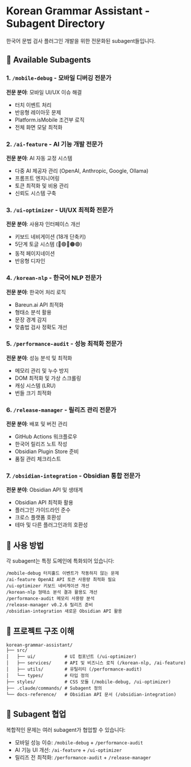 # Korean Grammar Assistant - Subagent Directory

한국어 문법 검사 플러그인 개발을 위한 전문화된 subagent들입니다.

## 🤖 Available Subagents

### 1. `/mobile-debug` - 모바일 디버깅 전문가
**전문 분야**: 모바일 UI/UX 이슈 해결
- 터치 이벤트 처리
- 반응형 레이아웃 문제
- Platform.isMobile 조건부 로직
- 전체 화면 모달 최적화

### 2. `/ai-feature` - AI 기능 개발 전문가  
**전문 분야**: AI 자동 교정 시스템
- 다중 AI 제공자 관리 (OpenAI, Anthropic, Google, Ollama)
- 프롬프트 엔지니어링
- 토큰 최적화 및 비용 관리
- 신뢰도 시스템 구축

### 3. `/ui-optimizer` - UI/UX 최적화 전문가
**전문 분야**: 사용자 인터페이스 개선
- 키보드 네비게이션 (18개 단축키)
- 5단계 토글 시스템 (🔴🟢🔵🟠🟣)
- 동적 페이지네이션
- 반응형 디자인

### 4. `/korean-nlp` - 한국어 NLP 전문가
**전문 분야**: 한국어 처리 로직
- Bareun.ai API 최적화
- 형태소 분석 활용
- 문장 경계 감지
- 맞춤법 검사 정확도 개선

### 5. `/performance-audit` - 성능 최적화 전문가
**전문 분야**: 성능 분석 및 최적화
- 메모리 관리 및 누수 방지
- DOM 최적화 및 가상 스크롤링
- 캐싱 시스템 (LRU)
- 번들 크기 최적화

### 6. `/release-manager` - 릴리즈 관리 전문가
**전문 분야**: 배포 및 버전 관리
- GitHub Actions 워크플로우
- 한국어 릴리즈 노트 작성
- Obsidian Plugin Store 준비
- 품질 관리 체크리스트

### 7. `/obsidian-integration` - Obsidian 통합 전문가
**전문 분야**: Obsidian API 및 생태계
- Obsidian API 최적화 활용
- 플러그인 가이드라인 준수
- 크로스 플랫폼 호환성
- 테마 및 다른 플러그인과의 호환성

## 🚀 사용 방법

각 subagent는 특정 도메인에 특화되어 있습니다:

```
/mobile-debug 터치홀드 이벤트가 작동하지 않는 문제
/ai-feature OpenAI API 토큰 사용량 최적화 필요
/ui-optimizer 키보드 네비게이션 개선
/korean-nlp 형태소 분석 결과 활용도 개선
/performance-audit 메모리 사용량 분석
/release-manager v0.2.6 릴리즈 준비
/obsidian-integration 새로운 Obsidian API 활용
```

## 📁 프로젝트 구조 이해

```
korean-grammar-assistant/
├── src/
│   ├── ui/           # UI 컴포넌트 (/ui-optimizer)
│   ├── services/     # API 및 비즈니스 로직 (/korean-nlp, /ai-feature)
│   ├── utils/        # 유틸리티 (/performance-audit)
│   └── types/        # 타입 정의
├── styles/           # CSS 모듈 (/mobile-debug, /ui-optimizer)
├── .claude/commands/ # Subagent 정의
└── docs-reference/   # Obsidian API 문서 (/obsidian-integration)
```

## 🤝 Subagent 협업

복합적인 문제는 여러 subagent가 협업할 수 있습니다:
- 모바일 성능 이슈: `/mobile-debug` + `/performance-audit`
- AI 기능 UI 개선: `/ai-feature` + `/ui-optimizer`
- 릴리즈 전 최적화: `/performance-audit` + `/release-manager`